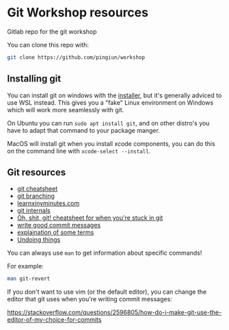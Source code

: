 # Git Workshop resources

Gitlab repo for the git workshop

You can clone this repo with:

```bash
git clone https://github.com/pingiun/workshop
```

## Installing git

You can install git on windows with the [installer](https://git-scm.com/download/win), but it's generally adviced to use WSL instead. This gives you a "fake" Linux environment on Windows which will work more seamlessly with git.

On Ubuntu you can run `sudo apt install git`, and on other distro's you have to adapt that command to your package manger.

MacOS will install git when you install xcode components, you can do this on the command line with `xcode-select --install`.


## Git resources

- [git cheatsheet](https://about.gitlab.com/images/press/git-cheat-sheet.pdf)
- [git branching](https://learngitbranching.js.org)
- [learnxinyminutes.com](https://learnxinyminutes.com/docs/git/)
- [git internals](https://www.git-scm.com/book/en/v2/Git-Internals-Git-Objects)
- [Oh, shit, git! cheatsheet for when you're stuck in git](http://ohshitgit.com)
- [write good commit messages](https://chris.beams.io/posts/git-commit/)
- [explaination of some terms](https://help.github.com/en/articles/github-glossary)
- [Undoing things](https://git-scm.com/book/en/v2/Git-Basics-Undoing-Things)

You can always use `man` to get information about specific commands!

For example:

```bash
man git-revert
```

If you don't want to use vim (or the default editor), you can change the editor
that git uses when you're writing commit messages:

https://stackoverflow.com/questions/2596805/how-do-i-make-git-use-the-editor-of-my-choice-for-commits
